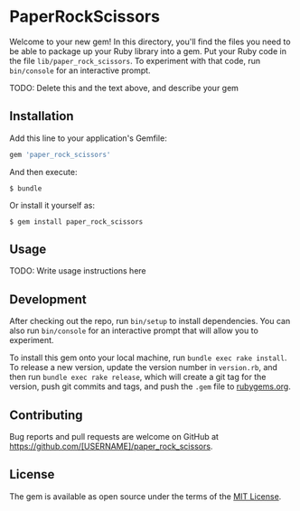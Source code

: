 # PaperRockScissors

Welcome to your new gem! In this directory, you'll find the files you need to be able to package up your Ruby library into a gem. Put your Ruby code in the file `lib/paper_rock_scissors`. To experiment with that code, run `bin/console` for an interactive prompt.

TODO: Delete this and the text above, and describe your gem

## Installation

Add this line to your application's Gemfile:

```ruby
gem 'paper_rock_scissors'
```

And then execute:

    $ bundle

Or install it yourself as:

    $ gem install paper_rock_scissors

## Usage

TODO: Write usage instructions here

## Development

After checking out the repo, run `bin/setup` to install dependencies. You can also run `bin/console` for an interactive prompt that will allow you to experiment.

To install this gem onto your local machine, run `bundle exec rake install`. To release a new version, update the version number in `version.rb`, and then run `bundle exec rake release`, which will create a git tag for the version, push git commits and tags, and push the `.gem` file to [rubygems.org](https://rubygems.org).

## Contributing

Bug reports and pull requests are welcome on GitHub at https://github.com/[USERNAME]/paper_rock_scissors.


## License

The gem is available as open source under the terms of the [MIT License](http://opensource.org/licenses/MIT).

